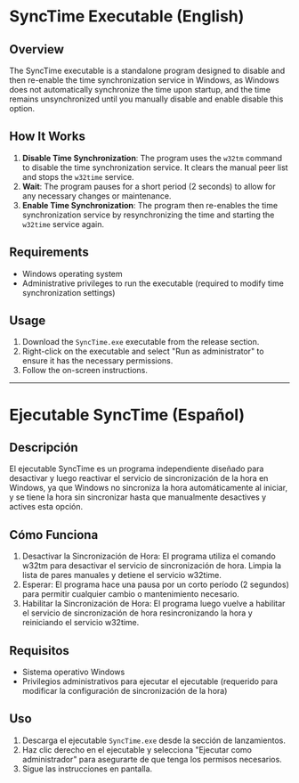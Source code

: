 # SyncTime Executable (English)

## Overview

The SyncTime executable is a standalone program designed to disable and then re-enable the time synchronization service in Windows, as Windows does not automatically synchronize the time upon startup, and the time remains unsynchronized until you manually disable and enable disable this option.
## How It Works

1. **Disable Time Synchronization**: The program uses the `w32tm` command to disable the time synchronization service. It clears the manual peer list and stops the `w32time` service.
2. **Wait**: The program pauses for a short period (2 seconds) to allow for any necessary changes or maintenance.
3. **Enable Time Synchronization**: The program then re-enables the time synchronization service by resynchronizing the time and starting the `w32time` service again.

## Requirements

- Windows operating system
- Administrative privileges to run the executable (required to modify time synchronization settings)

## Usage

1. Download the `SyncTime.exe` executable from the release section.
2. Right-click on the executable and select "Run as administrator" to ensure it has the necessary permissions.
3. Follow the on-screen instructions.

-------------------------------------------------------------------------------------------------------------------------------------------------------------------------------------------------------------------------------------------------------------------------------
# Ejecutable SyncTime (Español)

## Descripción

El ejecutable SyncTime es un programa independiente diseñado para desactivar y luego reactivar el servicio de sincronización de la hora en Windows, ya que Windows no sincroniza la hora automáticamente al iniciar, y se tiene la hora sin sincronizar hasta que manualmente desactives y actives esta opción.

## Cómo Funciona

1. Desactivar la Sincronización de Hora: El programa utiliza el comando w32tm para desactivar el servicio de sincronización de hora. Limpia la lista de pares manuales y detiene el servicio w32time.
2. Esperar: El programa hace una pausa por un corto período (2 segundos) para permitir cualquier cambio o mantenimiento necesario.
3. Habilitar la Sincronización de Hora: El programa luego vuelve a habilitar el servicio de sincronización de hora resincronizando la hora y reiniciando el servicio w32time.

## Requisitos

- Sistema operativo Windows
- Privilegios administrativos para ejecutar el ejecutable (requerido para modificar la configuración de sincronización de la hora)

## Uso

1. Descarga el ejecutable `SyncTime.exe` desde la sección de lanzamientos.
2. Haz clic derecho en el ejecutable y selecciona "Ejecutar como administrador" para asegurarte de que tenga los permisos necesarios.
3. Sigue las instrucciones en pantalla.
